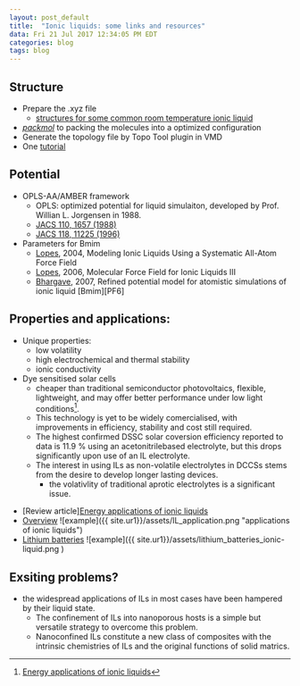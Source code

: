 ```yaml
---
layout: post_default
title:  "Ionic liquids: some links and resources"
data: Fri 21 Jul 2017 12:34:05 PM EDT
categories: blog
tags: blog
---
```

## Structure
- Prepare the .xyz file
    - [structures for some common room temperature ionic liquid](https://github.com/vladislavivanistsev/RTIL-FF)
- [*packmol*](http://www.ime.unicamp.br/~martinez/packmol/home.shtml) to packing the molecules into a optimized configuration  
- Generate the topology file by Topo Tool plugin in VMD
- One [tutorial](http://paulllhuang.blogspot.com/search?q=lammps)

## Potential
- OPLS-AA/AMBER framework
    + OPLS: optimized potential for liquid simulaiton, developed by Prof. Willian L. Jorgensen in 1988.
    + [JACS 110, 1657 (1988)](http://pubs.acs.org/doi/abs/10.1021/ja00214a001)
    + [JACS 118, 11225 (1996)](http://pubs.acs.org/doi/abs/10.1021/ja9621760)
- Parameters for Bmim
    + [Lopes](http://pubs.acs.org/doi/abs/10.1021/jp0362133), 2004, Modeling Ionic Liquids Using a Systematic All-Atom Force Field
    + [Lopes](http://pubs.acs.org/doi/abs/10.1021/jp063901o), 2006, Molecular Force Field for Ionic Liquids III
    + [Bhargave](http://aip.scitation.org/doi/full/10.1063/1.2772268), 2007, Refined potential model for atomistic simulations of ionic liquid [Bmim][PF6]

## Properties and applications:
- Unique properties: 
    - low volatility 
    - high electrochemical and thermal stability
    - ionic conductivity
- Dye sensitised solar cells
    + cheaper than traditional semiconductor photovoltaics, flexible, lightweight, and may offer better performance under low light conditions[^IL_review].
    + This technology is yet to be widely comercialised, with improvements in efficiency, stability and cost still required.
    + The highest confirmed DSSC solar coversion efficiency reported to data is 11.9 % using an acetonitrilebased electrolyte, but this drops significantly upon use of an IL electrolyte. 
    + The interest in using ILs as non-volatile electrolytes in DCCSs stems from the desire to develop longer lasting devices.
        + the volativlity of traditional aprotic electrolytes is a significant issue. 
+ [Review article][Energy applications of ionic liquids](http://pubs.rsc.org/en/content/articlelanding/2014/ee/c3ee42099j#!divAbstract)
+ [Overview](http://lem.ch.unito.it/didattica/infochimica/Liquidi%20Ionici/ApplicationsMap.html#M)
 ![example]({{ site.ur1}}/assets/IL_application.png  "applications of ionic liquids")
+ [Lithium batteries](https://www.nature.com/nmat/journal/v8/n8/pdf/nmat2448.pdf)
 ![example]({{ site.ur1}}/assets/lithium_batteries_ionic-liquid.png )

## Exsiting problems?
- the widespread applications of ILs in most cases have been hampered by their liquid state.
    + The confinement of ILs into nanoporous hosts is a simple but versatile strategy to overcome this problem.
    + Nanoconfined ILs constitute a new class of composites with the intrinsic chemistries of ILs and the original functions of solid matrics.

[^IL_review]: [Energy applications of ionic liquids](http://pubs.rsc.org/en/content/articlelanding/2014/ee/c3ee42099j#!divAbstract)

